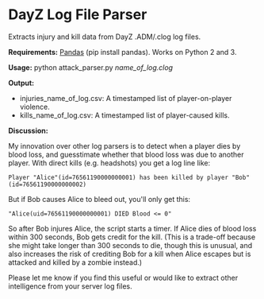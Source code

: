 # DayZ Log File Parser
Extracts injury and kill data from DayZ .ADM/.clog log files. 

**Requirements:** [Pandas](http://pandas.pydata.org/) (pip install pandas). Works on Python 2 and 3.

**Usage:** python attack_parser.py *name_of_log.clog*

**Output:**

* injuries_name_of_log.csv: A timestamped list of player-on-player violence.
* kills_name_of_log.csv: A timestamped list of player-caused kills. 

**Discussion:**

My innovation over other log parsers is to detect when a player dies by blood loss, and guesstimate whether that blood loss was due to another player. With direct kills (e.g. headshots) you get a log line like:

    Player "Alice"(id=76561190000000001) has been killed by player "Bob"(id=76561190000000002)
    
But if Bob causes Alice to bleed out, you'll only get this:

    "Alice(uid=76561190000000001) DIED Blood <= 0"
    
So after Bob injures Alice, the script starts a timer. If Alice dies of blood loss within 300 seconds, Bob gets credit for the kill. (This is a trade-off because she might take longer than 300 seconds to die, though this is unusual, and also increases the risk of crediting Bob for a kill when Alice escapes but is attacked and killed by a zombie instead.)

Please let me know if you find this useful or would like to extract other intelligence from your server log files.
